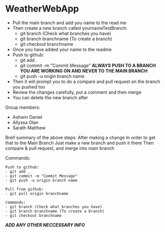 # WeatherWebApp

- Pull the main branch and add you name to the read.me
- Then create a new branch called yournameTestBranch:
    - git branch (Check what branches you have)
    - git branch branchname (To create a branch)
    - git checkout branchname
- Once you have added your name to the readme
- Push to github:
    - git add .
    - git commit -m "Commit Message"
**ALWAYS PUSH TO A BRANCH YOU ARE WORKING ON AND NEVER TO THE MAIN BRANCH**
    - git push -u origin branch name 
- Then it will prompt you to do a compare and pull request on the branch you pushed too
- Review the changes carefully, put a comment and then merge
- You can delete the new branch after

Group members:
- Ashwin Daniel
- Allyssa Olan
- Sarath Matthew

Breif summary of the above steps:
    After making a change
    In order to get that to the Main Branch 
    Just make a new branch and push it there
    Then compare & pull request, and merge into main branch


Commands:

    Push to github:
    - git add .
    - git commit -m "Commit Message"
    - git push -u origin branch name

    Pull from github:
    - git pull origin branchname

    Commands:
    - git branch (Check what branches you have)
    - git branch branchname (To create a branch)
    - git checkout branchname


***ADD ANY OTHER NECCESSARY INFO***
